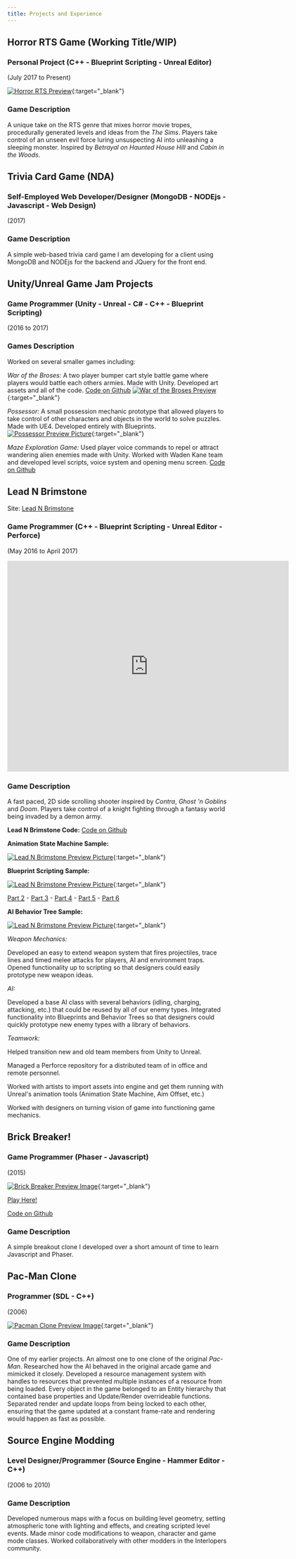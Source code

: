```yaml
---
title: Projects and Experience
---
```


## Horror RTS Game (Working Title/WIP)

### Personal Project (C++ - Blueprint Scripting - Unreal Editor)
(July 2017 to Present)

[![Horror RTS Preview](/assets/img/HHTBSPreview.png)](/assets/img/HHTBSPreview.png){:target="_blank"}
<div style="display:none;">_</div>

### Game Description
A unique take on the RTS genre that mixes horror movie tropes, procedurally generated levels and ideas from the _The Sims_. Players take control of an unseen evil force luring unsuspecting AI into unleashing a sleeping monster. Inspired by _Betrayal on Haunted House Hill_ and _Cabin in the Woods_.


## Trivia Card Game (NDA)

### Self-Employed Web Developer/Designer (MongoDB - NODEjs - Javascript - Web Design)
(2017)

### Game Description
A simple web-based trivia card game I am developing for a client using MongoDB and NODEjs for the backend and JQuery for the front end.


## Unity/Unreal Game Jam Projects

### Game Programmer (Unity - Unreal - C# - C++ - Blueprint Scripting)
(2016 to 2017)

### Games Description
Worked on several smaller games including:

*War of the Broses:* A two player bumper cart style battle game where players would battle each others armies. Made with Unity. Developed art assets and all of the code.
[Code on Github](https://github.com/calebsmth54/War-of-the-Broses)
[![War of the Broses Preview](/assets/img/WOBPreview.png)](/assets/img/WOBPreview.png){:target="_blank"}
<div style="display:none;">_</div>

*Possessor:* A small possession mechanic prototype that allowed players to take control of other characters and objects in the world to solve puzzles. Made with UE4. Developed entirely with Blueprints.
[![Possessor Preview Picture](/assets/img/PossPreview.gif)](/assets/img/PossPreview.gif){:target="_blank"}
<div style="display:none;">_</div>

*Maze Exploration Game:* Used player voice commands to repel or attract wandering alien enemies made with Unity. Worked with Waden Kane team and developed level scripts, voice system and opening menu screen.
[Code on Github](https://github.com/moariqplz/Country-Men-GameJam)

## Lead N Brimstone
Site: [Lead N Brimstone](http://www.wadenkanestudios.com/#!projects/leadnbrimestone.html)

### Game Programmer (C++ - Blueprint Scripting - Unreal Editor - Perforce)
(May 2016 to April 2017)

<iframe src="https://drive.google.com/file/d/0ByegvJ7suqvHRjFoTTNPbW5TM2c/preview" width="640" height="480" frameBorder="0"></iframe>

### Game Description
A fast paced, 2D side scrolling shooter inspired by _Contra_, _Ghost 'n Goblins_ and _Doom_. Players take control of a knight fighting through a fantasy world being invaded by a demon army.

**Lead N Brimstone Code:**
[Code on Github](https://github.com/calebsmth54/LeadNBrimstone)

**Animation State Machine Sample:**

[![Lead N Brimstone Preview Picture](/assets/img/LnBPreview2.png)](/assets/img/LnBPreview2.png){:target="_blank"}
<div style="display:none;">_</div>

**Blueprint Scripting Sample:**

[![Lead N Brimstone Preview Picture](/assets/img/BPPreview1.png)](/assets/img/BPPreview1.png){:target="_blank"}
<div style="display:none;">_</div>

[Part 2](/assets/img/BPPreview2.png) -
[Part 3](/assets/img/BPPreview3.png) -
[Part 4](/assets/img/BPPreview4.png) -
[Part 5](/assets/img/BPPreview5.png) -
[Part 6](/assets/img/BPPreview6.png)


**AI Behavior Tree Sample:**

[![Lead N Brimstone Preview Picture](/assets/img/LnBPreview3.png)](/assets/img/LnBPreview3.png){:target="_blank"}
<div style="display:none;">_</div>

*Weapon Mechanics:*

Developed an easy to extend weapon system that fires projectiles, trace lines and timed melee attacks for players, AI and environment traps. Opened functionality up to scripting so that designers could easily prototype new weapon ideas.


*AI:*

Developed a base AI class with several behaviors (idling, charging, attacking, etc.) that could be reused by all of our enemy types. Integrated functionality into Blueprints and Behavior Trees so that designers could quickly prototype new enemy types with a library of behaviors.


*Teamwork:*

Helped transition new and old team members from Unity to Unreal.

Managed a Perforce repository for a distributed team of in office and remote personnel.

Worked with artists to import assets into engine and get them running with Unreal's animation tools (Animation State Machine, Aim Offset, etc.)

Worked with designers on turning vision of game into functioning game mechanics.

## Brick Breaker!

### Game Programmer (Phaser - Javascript)
(2015)

[![Brick Breaker Preview Image](/assets/img/BBPreview.png)](/assets/img/BBPreview.png){:target="_blank"}
<div style="display:none;">_</div>

[Play Here!](/phaser-games/BrickBreaker/brickbreaker.html)

[Code on Github](https://github.com/calebsmth54/BrickBreaker)

### Game Description
A simple breakout clone I developed over a short amount of time to learn Javascript and Phaser.

## Pac-Man Clone

### Programmer (SDL - C++)
(2006)

[![Pacman Clone Preview Image](/assets/img/PMPreview.PNG)](/assets/img/PMPreview.PNG){:target="_blank"}
<div style="display:none;">_</div>

### Game Description
One of my earlier projects. An almost one to one clone of the original _Pac-Man_. Researched how the AI behaved in the original arcade game and mimicked it closely. Developed a resource management system with handles to resources that prevented multiple instances of a resource from being loaded. Every object in the game belonged to an Entity hierarchy that contained base properties and Update/Render overrideable functions. Separated render and update loops from being locked to each other, ensuring that the game updated at a constant frame-rate and rendering would happen as fast as possible.


## Source Engine Modding

### Level Designer/Programmer (Source Engine - Hammer Editor - C++)
(2006 to 2010)

### Game Description
Developed numerous maps with a focus on building level geometry, setting atmospheric tone with lighting and effects, and creating scripted level events. Made minor code modifications to weapon, character and game mode classes. Worked collaboratively with other modders in the Interlopers community.
